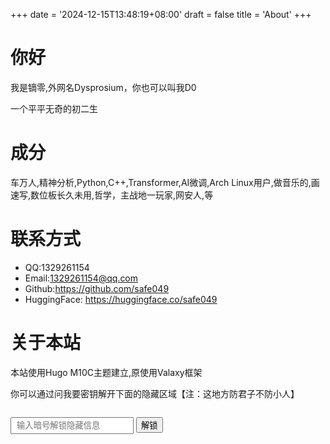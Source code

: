 +++
date = '2024-12-15T13:48:19+08:00'
draft = false
title = 'About'
+++
# 你好
我是镝零,外网名Dysprosium，你也可以叫我D0

一个平平无奇的初二生

# 成分
车万人,精神分析,Python,C++,Transformer,AI微调,Arch Linux用户,做音乐的,画速写,数位板长久未用,哲学，主战地一玩家,网安人,等

# 联系方式
- QQ:1329261154
- Email:1329261154@qq.com
- Github:https://github.com/safe049
- HuggingFace: https://huggingface.co/safe049

# 关于本站
本站使用Hugo M10C主题建立,原使用Valaxy框架

你可以通过问我要密钥解开下面的隐藏区域【注：这地方防君子不防小人】



<!-- ===== 动态解锁开始 ===== -->
<!-- ===== PWD:dysprosium_41 ===== -->
<div id="hidden" style="display:none;"></div>

<div id="locker" style="margin-top:2em;">
  <label>
    <input id="secretInput" type="password" placeholder="输入暗号解锁隐藏信息" style="padding:4px 8px;">
    <button onclick="unlock()">解锁</button>
  </label>
  <p id="wrongHint" style="color:#d33;display:none;">暗号不对哦 (´・ω・`)</p>
</div>

<script type="module">
const HASH = '07e5e510820038bfc8e131fb9680f9254671802f827d2c50fcd80cb9bbf99c39';
const NI_GE_XIAO_REN_yougotme = '/private/about-secret.md';

async function sha256(str) {
  const buf = new TextEncoder().encode(str);
  const hash = await crypto.subtle.digest('SHA-256', buf);
  return Array.from(new Uint8Array(hash))
              .map(b => b.toString(16).padStart(2, '0'))
              .join('');
}

window.unlock = async function () {
  const val = document.getElementById('secretInput').value;
  if (await sha256(val) !== HASH) {
    document.getElementById('wrongHint').style.display = 'inline';
    return;
  }
  // 拉取隐藏 Markdown → 转成 HTML → 填进去
  const resp = await fetch(NI_GE_XIAO_REN_yougotme);
  const mdText = await resp.text();
  // 这里用最简 Markdown 解析器 marked（2.5 kB gzip）
  const { marked } = await import('https://cdn.jsdelivr.net/npm/marked/lib/marked.esm.js');
  document.getElementById('hidden').innerHTML = marked.parse(mdText);
  document.getElementById('hidden').style.display = 'block';
  document.getElementById('locker').style.display = 'none';
};
</script>
<!-- ===== 动态解锁结束 ===== -->